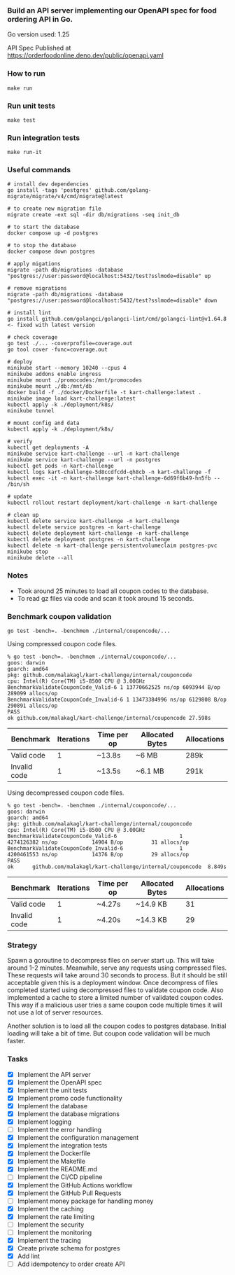 
### Build an API server implementing our OpenAPI spec for food ordering API in Go.

Go version used: 1.25

API Spec Published at https://orderfoodonline.deno.dev/public/openapi.yaml

### How to run

```
make run
```

### Run unit tests

```
make test
```

### Run integration tests

```
make run-it
```

### Useful commands

```
# install dev dependencies
go install -tags 'postgres' github.com/golang-migrate/migrate/v4/cmd/migrate@latest

# to create new migration file
migrate create -ext sql -dir db/migrations -seq init_db

# to start the database
docker compose up -d postgres

# to stop the database
docker compose down postgres 

# apply migations
migrate -path db/migrations -database "postgres://user:password@localhost:5432/test?sslmode=disable" up

# remove migrations
migrate -path db/migrations -database "postgres://user:password@localhost:5432/test?sslmode=disable" down

# install lint
go install github.com/golangci/golangci-lint/cmd/golangci-lint@v1.64.8 <- fixed with latest version

# check coverage
go test ./... -coverprofile=coverage.out
go tool cover -func=coverage.out

# deploy
minikube start --memory 10240 --cpus 4
minikube addons enable ingress
minikube mount ./promocodes:/mnt/promocodes
minikube mount ./db:/mnt/db
docker build -f ./docker/Dockerfile -t kart-challenge:latest .
minikube image load kart-challenge:latest
kubectl apply -k ./deployment/k8s/
minikube tunnel

# mount config and data
kubectl apply -k ./deployment/k8s/

# verify
kubectl get deployments -A
minikube service kart-challenge --url -n kart-challenge
minikube service kart-challenge --url -n postgres
kubectl get pods -n kart-challenge
kubectl logs kart-challenge-5d8ccdfcdd-qh8cb -n kart-challenge -f
kubectl exec -it -n kart-challenge kart-challenge-6d69f6b49-hn5fb -- /bin/sh

# update
kubectl rollout restart deployment/kart-challenge -n kart-challenge

# clean up
kubectl delete service kart-challenge -n kart-challenge
kubectl delete service postgres -n kart-challenge
kubectl delete deployment kart-challenge -n kart-challenge
kubectl delete deployment postgres -n kart-challenge
kubectl delete -n kart-challenge persistentvolumeclaim postgres-pvc
minikube stop
minikube delete --all
```

### Notes
- Took around 25 minutes to load all coupon codes to the database.
- To read gz files via code and scan it took around 15 seconds.

### Benchmark coupon validation

```
go test -bench=. -benchmem ./internal/couponcode/...
```
Using compressed coupon code files.

```
% go test -bench=. -benchmem ./internal/couponcode/...
goos: darwin
goarch: amd64
pkg: github.com/malakagl/kart-challenge/internal/couponcode
cpu: Intel(R) Core(TM) i5-8500 CPU @ 3.00GHz
BenchmarkValidateCouponCode_Valid-6 1 13770662525 ns/op 6093944 B/op 289099 allocs/op
BenchmarkValidateCouponCode_Invalid-6 1 13473384996 ns/op 6129808 B/op 290891 allocs/op
PASS
ok github.com/malakagl/kart-challenge/internal/couponcode 27.598s
```

| Benchmark    | Iterations | Time per op | Allocated Bytes | Allocations |
| ------------ | ---------- | ----------- | --------------- | ----------- |
| Valid code   | 1          | ~13.8s     | ~6 MB          | 289k        |
| Invalid code | 1          | ~13.5s     | ~6.1 MB        | 291k        |

Using decompressed coupon code files.

```
% go test -bench=. -benchmem ./internal/couponcode/...
goos: darwin
goarch: amd64
pkg: github.com/malakagl/kart-challenge/internal/couponcode
cpu: Intel(R) Core(TM) i5-8500 CPU @ 3.00GHz
BenchmarkValidateCouponCode_Valid-6                    1        4274126382 ns/op           14904 B/op         31 allocs/op
BenchmarkValidateCouponCode_Invalid-6                  1        4200461553 ns/op           14376 B/op         29 allocs/op
PASS
ok      github.com/malakagl/kart-challenge/internal/couponcode  8.849s
```
| Benchmark    | Iterations | Time per op | Allocated Bytes | Allocations |
| ------------ | ---------- |-------------|-----------------| ----------- |
| Valid code   | 1          | ~4.27s      | ~14.9 KB        | 31          |
| Invalid code | 1          | ~4.20s      | ~14.3 KB        | 29          |

### Strategy

Spawn a goroutine to decompress files on server start up.
This will take around 1-2 minutes.
Meanwhile, serve any requests using compressed files.
These requests will take around 30 seconds to process. 
But it should be still acceptable given this is a deployment window.
Once decompress of files completed started using decompressed files to validate coupon code.
Also implemented a cache to store a limited number of validated coupon codes.
This way if a malicious user tries a same coupon code multiple times it will not use a lot of server resources.

Another solution is to load all the coupon codes to postgres database.
Initial loading will take a bit of time. But coupon code validation will be much faster.

### Tasks
- [x] Implement the API server
- [x] Implement the OpenAPI spec
- [x] Implement the unit tests
- [x] Implement promo code functionality
- [x] Implement the database
- [x] Implement the database migrations
- [x] Implement logging
- [ ] Implement the error handling
- [x] Implement the configuration management
- [x] Implement the integration tests
- [x] Implement the Dockerfile
- [x] Implement the Makefile
- [x] Implement the README.md
- [ ] Implement the CI/CD pipeline
- [x] Implement the GitHub Actions workflow
- [x] Implement the GitHub Pull Requests
- [ ] Implement money package for handling money
- [x] Implement the caching
- [x] Implement the rate limiting
- [ ] Implement the security
- [ ] Implement the monitoring
- [x] Implement the tracing
- [x] Create private schema for postgres
- [x] Add lint
- [ ] Add idempotency to order create API